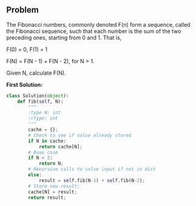 ## Problem

The Fibonacci numbers, commonly denoted F(n) form a sequence, called the Fibonacci sequence, such that each number is the sum of the two preceding ones, starting from 0 and 1. That is,

F(0) = 0,   F(1) = 1


F(N) = F(N - 1) + F(N - 2), for N > 1.

Given N, calculate F(N).

**First Solution:**
```python
class Solution(object):
    def fib(self, N):
        """
        :type N: int
        :rtype: int
        """
        cache = {};
        # Check to see if value already stored
        if N in cache:
            return cache[N];
        # Base case
        if N < 2:
            return N;
        # Recursive calls to solve input if not in dict
        else:
            result = self.fib(N-1) + self.fib(N-2);
        # Store new result;
        cache[N] = result;
        return result;
```
